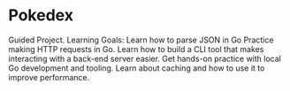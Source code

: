 # Pokedex
Guided Project. Learning Goals: Learn how to parse JSON in Go Practice making HTTP requests in Go. Learn how to build a CLI tool that makes interacting with a back-end server easier. Get hands-on practice with local Go development and tooling. Learn about caching and how to use it to improve performance.
